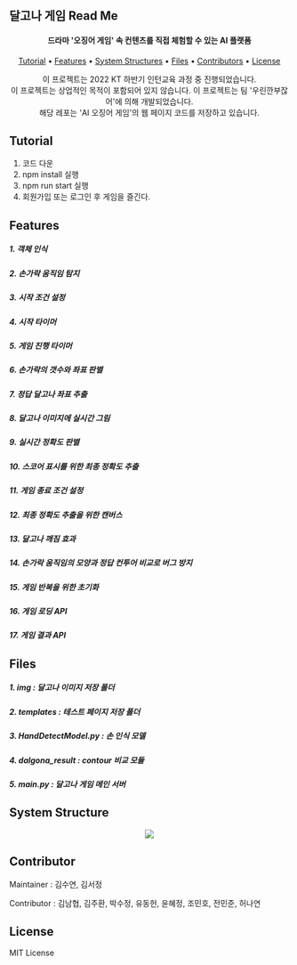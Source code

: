 ## 달고나 게임 Read Me

<p align="center">
    
</p>
<h4 align="center">드라마 '오징어 게임' 속 컨텐츠를 직접 체험할 수 있는 AI 플랫폼</h4>
<p align="center">
  <a href="#tutorial">Tutorial</a></a> • 
  <a href="#features">Features</a> •  
  <a href="#system-structure">System Structures</a> •
  <a href="#Files">Files</a> • 
  <a href="#contributor">Contributors</a> • 
  <a href="#license">License</a>
</p>
<p align="center">
    이 프로젝트는 2022 KT 하반기 인턴교육 과정 중 진행되었습니다. <br/>
    이 프로젝트는 상업적인 목적이 포함되어 있지 않습니다. 
    이 프로젝트는 팀 '우린깐부잖어'에 의해 개발되었습니다.<br/>
    해당 레포는 'AI 오징어 게임'의 웹 페이지 코드를 저장하고 있습니다.      
</p>


## Tutorial

1. 코드 다운
2. npm install 실행
3. npm run start 실행
4. 회원가입 또는 로그인 후 게임을 즐긴다.


## Features

<p align="center">
    <h5>1. 객체 인식</h5>
    <h5>2. 손가락 움직임 탐지</h5>
    <h5>3. 시작 조건 설정</h5>
	<h5>4. 시작 타이머</h5>
	<h5>5. 게임 진행 타이머</h5>
	<h5>6. 손가락의 갯수와 좌표 판별</h5>
	<h5>7. 정답 달고나 좌표 추출</h5>
	<h5>8. 달고나 이미지에 실시간 그림</h5>
	<h5>9. 실시간 정확도 판별</h5>
	<h5>10. 스코어 표시를 위한 최종 정확도 추출</h5>
    <h5>11. 게임 종료 조건 설정</h5>
    <h5>12. 최종 정확도 추출을 위한 캔버스</h5>
    <h5>13. 달고나 깨짐 효과</h5>
    <h5>14. 손가락 움직임의 모양과 정답 컨투어 비교로 버그 방지</h5>
    <h5>15. 게임 반복을 위한 초기화</h5>
    <h5>16. 게임 로딩 API</h5>
    <h5>17. 게임 결과 API</h5>
</p>


## Files
<p align="center">
    <h5>1. img : 달고나 이미지 저장 폴더</h5>
    <h5>2. templates : 테스트 페이지 저장 폴더</h5>
    <h5>3. HandDetectModel.py : 손 인식 모델</h5>
    <h5>4. dalgona_result : contour 비교 모듈</h5>
    <h5>5. main.py : 달고나 게임 메인 서버</h5>
</p>


## System Structure
<p align="center">
    <img src="https://user-images.githubusercontent.com/78125184/148163269-492f7c99-41c2-43ef-8170-5182d8730ff2.png"/>
</p>


## Contributor

Maintainer : 김수연, 김서정

Contributor : 김남협, 김주환, 박수정, 유동헌, 윤혜정, 조민호, 전민준, 허나연



## License

MIT License
